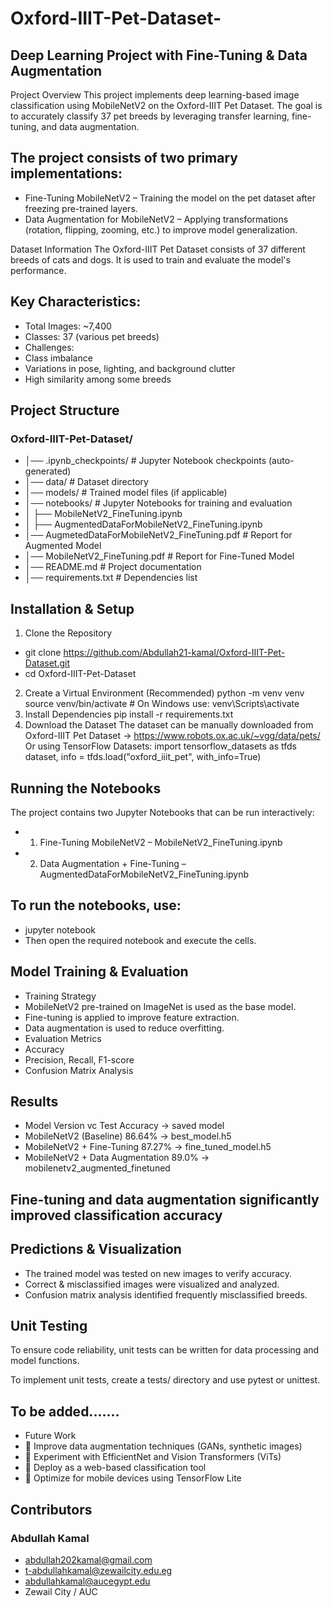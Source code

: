 # Oxford-IIIT-Pet-Dataset-
## Deep Learning Project with Fine-Tuning & Data Augmentation
Project Overview
This project implements deep learning-based image classification using MobileNetV2 on the Oxford-IIIT Pet Dataset. The goal is to accurately classify 37 pet breeds by leveraging transfer learning, fine-tuning, and data augmentation.

## The project consists of two primary implementations:
- Fine-Tuning MobileNetV2 – Training the model on the pet dataset after freezing pre-trained layers.
- Data Augmentation for MobileNetV2 – Applying transformations (rotation, flipping, zooming, etc.) to improve model generalization.

Dataset Information
The Oxford-IIIT Pet Dataset consists of 37 different breeds of cats and dogs. It is used to train and evaluate the model's performance.

## Key Characteristics:

- Total Images: ~7,400
- Classes: 37 (various pet breeds)
- Challenges:
- Class imbalance
- Variations in pose, lighting, and background clutter
- High similarity among some breeds

## Project Structure
### Oxford-IIIT-Pet-Dataset/
- │── .ipynb_checkpoints/       # Jupyter Notebook checkpoints (auto-generated)
- │── data/                     # Dataset directory
- │── models/                   # Trained model files (if applicable)
- │── notebooks/                # Jupyter Notebooks for training and evaluation
- │   ├── MobileNetV2_FineTuning.ipynb
- │   ├── AugmentedDataForMobileNetV2_FineTuning.ipynb
- │── AugmetedDataForMobileNetV2_FineTuning.pdf  # Report for Augmented Model
- │── MobileNetV2_FineTuning.pdf # Report for Fine-Tuned Model
- │── README.md                 # Project documentation
- │── requirements.txt          # Dependencies list


## Installation & Setup
1. Clone the Repository

- git clone https://github.com/Abdullah21-kamal/Oxford-IIIT-Pet-Dataset.git
- cd Oxford-IIIT-Pet-Dataset

2. Create a Virtual Environment (Recommended)
python -m venv venv
source venv/bin/activate  # On Windows use: venv\Scripts\activate
3. Install Dependencies
pip install -r requirements.txt
4. Download the Dataset
The dataset can be manually downloaded from Oxford-IIIT Pet Dataset -> https://www.robots.ox.ac.uk/~vgg/data/pets/
Or using TensorFlow Datasets:
import tensorflow_datasets as tfds
dataset, info = tfds.load("oxford_iiit_pet", with_info=True)

## Running the Notebooks
The project contains two Jupyter Notebooks that can be run interactively:

- 1. Fine-Tuning MobileNetV2 – MobileNetV2_FineTuning.ipynb
- 2. Data Augmentation + Fine-Tuning – AugmentedDataForMobileNetV2_FineTuning.ipynb

## To run the notebooks, use:
- jupyter notebook
- Then open the required notebook and execute the cells.

## Model Training & Evaluation
- Training Strategy
- MobileNetV2 pre-trained on ImageNet is used as the base model.
- Fine-tuning is applied to improve feature extraction.
- Data augmentation is used to reduce overfitting.
- Evaluation Metrics
- Accuracy
- Precision, Recall, F1-score
- Confusion Matrix Analysis
## Results
- Model Version	vc Test Accuracy -> saved model
- MobileNetV2 (Baseline)	86.64%  -> best_model.h5
- MobileNetV2 + Fine-Tuning	87.27% -> fine_tuned_model.h5
- MobileNetV2 + Data Augmentation	89.0% -> mobilenetv2_augmented_finetuned

## Fine-tuning and data augmentation significantly improved classification accuracy

## Predictions & Visualization
- The trained model was tested on new images to verify accuracy.
- Correct & misclassified images were visualized and analyzed.
- Confusion matrix analysis identified frequently misclassified breeds.

## Unit Testing
To ensure code reliability, unit tests can be written for data processing and model functions.

 To implement unit tests, create a tests/ directory and use pytest or unittest. 
## To be added.......

- Future Work
- 🔹 Improve data augmentation techniques (GANs, synthetic images)
- 🔹 Experiment with EfficientNet and Vision Transformers (ViTs)
- 🔹 Deploy as a web-based classification tool
- 🔹 Optimize for mobile devices using TensorFlow Lite

## Contributors
### Abdullah Kamal
- abdullah202kamal@gmail.com
- t-abdullahkamal@zewailcity.edu.eg
- abdullahkamal@aucegypt.edu
- Zewail City / AUC
